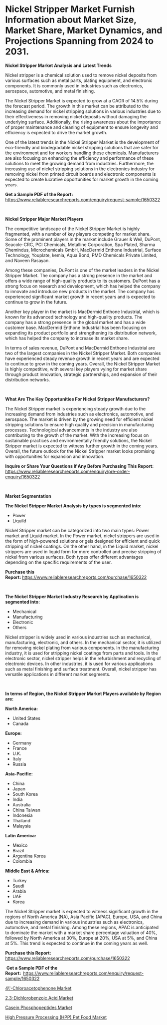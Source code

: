 <p><h1>Nickel Stripper Market Furnish Information about Market Size, Market Share, Market Dynamics, and Projections Spanning from 2024 to 2031.</h1></p><p><strong>Nickel Stripper Market Analysis and Latest Trends</strong></p>
<p><p>Nickel stripper is a chemical solution used to remove nickel deposits from various surfaces such as metal parts, plating equipment, and electronic components. It is commonly used in industries such as electronics, aerospace, automotive, and metal finishing.</p><p>The Nickel Stripper Market is expected to grow at a CAGR of 14.5% during the forecast period. The growth in this market can be attributed to the increasing demand for nickel stripping solutions in various industries due to their effectiveness in removing nickel deposits without damaging the underlying surface. Additionally, the rising awareness about the importance of proper maintenance and cleaning of equipment to ensure longevity and efficiency is expected to drive the market growth.</p><p>One of the latest trends in the Nickel Stripper Market is the development of eco-friendly and biodegradable nickel stripping solutions that are safer for the environment and for workers handling these chemicals. Manufacturers are also focusing on enhancing the efficiency and performance of these solutions to meet the growing demand from industries. Furthermore, the increasing use of nickel stripping solutions in the electronics industry for removing nickel from printed circuit boards and electronic components is expected to create lucrative opportunities for market growth in the coming years.</p></p>
<p><strong>Get a Sample PDF of the Report:&nbsp;</strong> <a href="https://www.reliableresearchreports.com/enquiry/request-sample/1650322">https://www.reliableresearchreports.com/enquiry/request-sample/1650322</a></p>
<p>&nbsp;</p>
<p><strong>Nickel Stripper Major Market Players</strong></p>
<p><p>The competitive landscape of the Nickel Stripper Market is highly fragmented, with a number of key players competing for market share. Some of the prominent players in the market include Grauer & Weil, DuPont, Seacole-CRC, PCI Chemicals, Metalline Corporation, Spa Plated, Sharma Chemindus, Microchemicals GmbH, MacDermid Enthone Industrial, Surface Technology, Youplate, kemia, Aqua Bond, PMD Chemicals Private Limited, and Naveen Rasayan.</p><p>Among these companies, DuPont is one of the market leaders in the Nickel Stripper Market. The company has a strong presence in the market and offers a wide range of high-quality products to its customers. DuPont has a strong focus on research and development, which has helped the company to innovate and introduce new products in the market. The company has experienced significant market growth in recent years and is expected to continue to grow in the future.</p><p>Another key player in the market is MacDermid Enthone Industrial, which is known for its advanced technology and high-quality products. The company has a strong presence in the global market and has a wide customer base. MacDermid Enthone Industrial has been focusing on expanding its product portfolio and strengthening its distribution network, which has helped the company to increase its market share.</p><p>In terms of sales revenue, DuPont and MacDermid Enthone Industrial are two of the largest companies in the Nickel Stripper Market. Both companies have experienced steady revenue growth in recent years and are expected to continue to grow in the coming years. Overall, the Nickel Stripper Market is highly competitive, with several key players vying for market share through product innovation, strategic partnerships, and expansion of their distribution networks.</p></p>
<p>&nbsp;</p>
<p><strong>What Are The Key Opportunities For Nickel Stripper Manufacturers?</strong></p>
<p><p>The Nickel Stripper market is experiencing steady growth due to the increasing demand from industries such as electronics, automotive, and aerospace. The market is driven by the growing need for efficient nickel stripping solutions to ensure high quality and precision in manufacturing processes. Technological advancements in the industry are also contributing to the growth of the market. With the increasing focus on sustainable practices and environmentally friendly solutions, the Nickel Stripper market is expected to witness further growth in the coming years. Overall, the future outlook for the Nickel Stripper market looks promising with opportunities for expansion and innovation.</p></p>
<p><strong>Inquire or Share Your Questions If Any Before Purchasing This Report:</strong> <a href="https://www.reliableresearchreports.com/enquiry/pre-order-enquiry/1650322">https://www.reliableresearchreports.com/enquiry/pre-order-enquiry/1650322</a></p>
<p>&nbsp;</p>
<p><strong>Market Segmentation</strong></p>
<p><strong>The Nickel Stripper Market Analysis by types is segmented into:</strong></p>
<p><ul><li>Power</li><li>Liquild</li></ul></p>
<p><p>Nickel Stripper market can be categorized into two main types: Power market and Liquid market. In the Power market, nickel strippers are used in the form of high-powered solutions or gels designed for efficient and quick stripping of nickel coatings. On the other hand, in the Liquid market, nickel strippers are used in liquid form for more controlled and precise stripping of nickel from various surfaces. Both types offer different advantages depending on the specific requirements of the user.</p></p>
<p><strong>Purchase this Report:&nbsp;</strong><a href="https://www.reliableresearchreports.com/purchase/1650322">https://www.reliableresearchreports.com/purchase/1650322</a></p>
<p>&nbsp;</p>
<p><strong>The Nickel Stripper Market Industry Research by Application is segmented into:</strong></p>
<p><ul><li>Mechanical</li><li>Manufacturing</li><li>Electronic</li><li>Others</li></ul></p>
<p><p>Nickel stripper is widely used in various industries such as mechanical, manufacturing, electronic, and others. In the mechanical sector, it is utilized for removing nickel plating from various components. In the manufacturing industry, it is used for stripping nickel coatings from parts and tools. In the electronic sector, nickel stripper helps in the refurbishment and recycling of electronic devices. In other industries, it is used for various applications such as metal finishing and surface treatment. Overall, nickel stripper has versatile applications in different market segments.</p></p>
<p>&nbsp;</p>
<p><strong>In terms of Region, the Nickel Stripper Market Players available by Region are:</strong></p>
<p>
    <p> <strong> North America: </strong>
        <ul>
            <li>United States</li>
            <li>Canada</li>
        </ul>
        </p> 
    <p> <strong> Europe: </strong>
        <ul>
            <li>Germany</li>
            <li>France</li>
            <li>U.K.</li>
            <li>Italy</li>
            <li>Russia</li>
        </ul>
        </p> 
    <p> <strong> Asia-Pacific: </strong>
        <ul>
            <li>China</li>
            <li>Japan</li>
            <li>South Korea</li>
            <li>India</li>
            <li>Australia</li>
            <li>China Taiwan</li>
            <li>Indonesia</li>
            <li>Thailand</li>
            <li>Malaysia</li>
        </ul>
        </p> 
    <p> <strong> Latin America: </strong>
        <ul>
            <li>Mexico</li>
            <li>Brazil</li>
            <li>Argentina Korea</li>
            <li>Colombia</li>
        </ul>
        </p> 
    <p> <strong> Middle East & Africa: </strong>
        <ul>
            <li>Turkey</li>
            <li>Saudi</li>
            <li>Arabia</li>
            <li>UAE</li>
            <li>Korea</li>
        </ul>
    </p>
    </p>
<p><p>The Nickel Stripper market is expected to witness significant growth in the regions of North America (NA), Asia Pacific (APAC), Europe, USA, and China due to increasing demand in various industries such as electronics, automotive, and metal finishing. Among these regions, APAC is anticipated to dominate the market with a market share percentage valuation of 40%, followed by North America at 30%, Europe at 20%, USA at 5%, and China at 5%. This trend is expected to continue in the coming years as well.</p></p>
<p><strong>Purchase this Report: </strong><a href="https://www.reliableresearchreports.com/purchase/1650322">https://www.reliableresearchreports.com/purchase/1650322</a></p>
<p>&nbsp;<strong>Get a Sample PDF of the Report:&nbsp;&nbsp;</strong><a href="https://www.reliableresearchreports.com/enquiry/request-sample/1650322">https://www.reliableresearchreports.com/enquiry/request-sample/1650322</a></p>
<p><strong></strong></p>
<p><p><a href="https://view.publitas.com/reportprime-1/4-chloroacetophenone-market-furnish-information-about-market-size-market-share-market-dynamics-and-projections-spanning-from-2023-to-2030/">4\'-Chloroacetophenone Market</a></p><p><a href="https://view.publitas.com/reportprime-1/23-dichlorobenzoic-acid-market-insights-market-players-and-forecast-till-2030/">2,3-Dichlorobenzoic Acid Market</a></p><p><a href="https://woozy-pyroraptor-a1f.notion.site/Casein-Phosphopeptides-Market-Size-Reflecting-a-Forecast-Till-2031-Market-By-Type-By-Application-a-8eaa33faeab946e8bb5b03c3ec5b36b0">Casein Phosphopeptides Market</a></p><p><a href="https://view.publitas.com/reportprime-1/high-pressure-processing-hpp-pet-food-market-size-growing-and-forecasted-for-period-from-2023-2030-and-provides-complete-market-analysis-of-this-market/">High Pressure Processing (HPP) Pet Food Market</a></p></p>